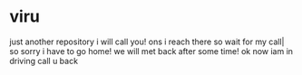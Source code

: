 # viru
just another repository
i will call you! ons i reach there so wait for my call|
so sorry i have to go home!
we will met back after some time!
ok now iam in driving
call u back
